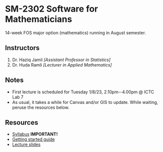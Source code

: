 # SM-2302 Software for Mathematicians

14-week FOS major option (mathematics) running in August semester.

## Instructors

1. Dr. Haziq Jamil *[Assistant Professor in Statistics]*
2. Dr. Huda Ramli *[Lecturer in Applied Mathematics]*

## Notes

- First lecture is scheduled for Tuesday 1/8/23, 2.10pm--4.00pm @ ICTC Lab 7
- As usual, it takes a while for Canvas and/or GIS to update. While waiting, peruse the resources below.

## Resources

- [Syllabus](https://raw.githubusercontent.com/sm2302-aug23/lectures/main/others/sm2302-syllabus.pdf) **IMPORTANT!**
- [Getting started guide](https://raw.githubusercontent.com/sm2302-aug23/lectures/main/others/getting_started.pdf)
- [Lecture slides](https://github.com/sm2302-aug23/lectures)

